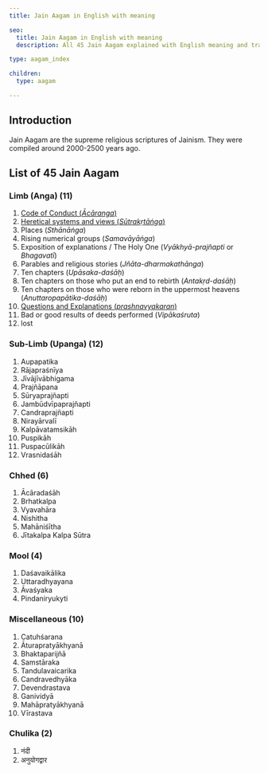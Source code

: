 ```yaml
---
title: Jain Aagam in English with meaning

seo:
  title: Jain Aagam in English with meaning
  description: All 45 Jain Aagam explained with English meaning and translation. Read Jainism supreme scriptures and religious literature for free.

type: aagam_index

children:
  type: aagam

---
```


## Introduction

Jain Aagam are the supreme religious scriptures of Jainism. They were compiled around 2000-2500 years ago. 

## List of 45 Jain Aagam

### Limb (Anga) (11)

1. [Code of Conduct (_Ācāranga_)](/acharanga)
2. [Heretical systems and views (_Sūtrakṛtāṅga_)](/sutrakritanga)
3. Places (_Sthānāṅga_)
4. Rising numerical groups (_Samavāyāṅga_)
5. Exposition of explanations / The Holy One (_Vyākhyā-prajñapti_ or _Bhagavatī_)
6. Parables and religious stories (_Jñāta-dharmakathānga_)
7. Ten chapters (_Upāsaka-daśāḥ_)
8. Ten chapters on those who put an end to rebirth (_Antakṛd-daśāḥ_)
9. Ten chapters on those who were reborn in the uppermost heavens (_Anuttaropapātika-daśāḥ_)
10. [Questions and Explanations (_prashnavyakaran_)](/prashnavyakaran)
11. Bad or good results of deeds performed (_Vipākaśruta_)
12. lost
   
<!-- 3. [स्थानांग](/sthananga)
1. [समवायांग](/samavayanga)
2. [भगवती-(व्याख्या-प्रज्ञप्ति)]
3. [ज्ञातधर्मकथा]
4. [उपासक-दशः]
5. [अनोत्तर]
6.  [[अनोत्तर-उपपातिका](/anuttarovavai)]
7.  
8.  [12th lost forever - so not counted in 45 aagam -->

### Sub-Limb (Upanga) (12)

<div class="flex-grandchild">

1. Aupapatika
2. Rājapraśnīya
3. Jīvājīvābhigama
4. Prajñāpana
5. Sūryaprajñapti
6. Jambūdvīpaprajñapti
7. Candraprajñapti
8. Nirayārvalī
9. Kalpāvatamsikāh
10. Puspikāh
11. Puspacūlikāh
12. Vrasnidaśāh

</div>

### Chhed (6)

<div class="flex-grandchild">

1. Ācāradaśāh
2. Brhatkalpa
3. Vyavahāra
4. Nishitha
5. Mahāniśītha
6. Jītakalpa
Kalpa Sūtra

</div>

### Mool (4)

<div class="flex-grandchild">

1. Daśavaikālika
2. Uttaradhyayana
3. Āvaśyaka
4. Pindaniryukyti

</div>

### Miscellaneous (10)

<div class="flex-grandchild">

1. Catuhśarana
2. Āturapratyākhyanā
3. Bhaktaparijñā
4. Samstāraka
5. Tandulavaicarika
6. Candravedhyāka
7. Devendrastava
8. Ganividyā
9. Mahāpratyākhyanā
10. Vīrastava

</div>


### Chulika (2)

<div class="flex-grandchild">

1. नंदी
2. अनुयोगद्वार

</div>